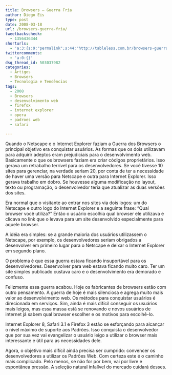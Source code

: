 ```yaml
---
title: Browsers – Guerra Fria
author: Diego Eis
type: post
date: 2008-03-18
url: /browsers-guerra-fria/
tweetbackscheck:
  - 1356436344
shorturls:
  - 'a:3:{s:9:"permalink";s:44:"http://tableless.com.br/browsers-guerra-fria";s:7:"tinyurl";s:26:"http://tinyurl.com/3gb6qno";s:4:"isgd";s:19:"http://is.gd/oGWmmY";}'
twittercomments:
  - 'a:0:{}'
dsq_thread_id: 503037982
categories:
  - Artigos
  - Browsers
  - Tecnologia e Tendências
tags:
  - 2008
  - Browsers
  - desenvolvimento web
  - firefox
  - internet explorer
  - opera
  - padroes web
  - safari

---
```

Quando o Netscape e o Internet Explorer faziam a Guerra dos Browsers o principal objetivo era conquistar usuários. As formas que os dois utilizavam para adquirir adeptos eram prejudiciais para o desenvolvimento web. Basicamente o que os browsers faziam era criar códigos proprietários. Isso gerava um retrabalho terrível para os desenvolvedores. Se você tivesse 10 sites para gerenciar, na verdade seriam 20, por conta de ter a necessidade de haver uma versão para Netscape e outra para Internet Explorer. Isso gerava trabalho em dobro. Se houvesse alguma modificação no layout, texto ou programação, o desenvolvedor teria que atualizar as duas versões dos sites. <!--more-->


  
Era normal que o visitante ao entrar nos sites via dois logos: um do Netscape e outro logo do Internet Explorer e a seguinte frase: &#8220;Qual browser você utiliza?&#8221; Então o usuário escolhia qual browser ele utilizava e clicava no link que o levava para um site desenvolvido especialmente para aquele browser.
  
A idéia era simples: se a grande maioria dos usuários utilizassem o Netscape, por exemplo, os desenvolvedores seriam obrigados a desenvolver em primeiro lugar para o Netscape e deixar o Internet Explorer em segundo plano. 

O problema é que essa guerra estava ficando insuportável para os desenvolvedores. Desenvolver para web estava ficando muito caro. Ter um site simples publicado custava caro e o desenvolvimento era demorado e confuso.

Felizmente essa guerra acabou. Hoje os fabricantes de browsers estão com outro pensamento. A guerra de hoje é mais silenciosa e agrega muito mais valor ao desenvolvimento web. Os métodos para conquistar usuários é direcionada em serviços. Sim, ainda é mais difícil conseguir os usuários mais leigos, mas essa massa está se renovando e novos usuários de internet já sabem qual browser escolher e os motivos para escolhê-lo.

Internet Explorer 8, Safari 3.1 e Firefox 3 estão se esforçando para alcançar o nível máximo de suporte aos Padrões. Isso conquista o desenvolvedor que por sua vez vai evangelizar o usuário leigo a utilizar o browser mais interessante e útil para as necessidades dele.

Agora, o objetivo mais difícil ainda precisa ser cumprido: convencer os desenvolvedores a utilizar os Padrões Web. Com certeza este é o caminho mais complicado. Pelo menos, se não for por bem, vai por livre e espontânea pressão. A seleção natural infalível do mercado cuidará desses.
